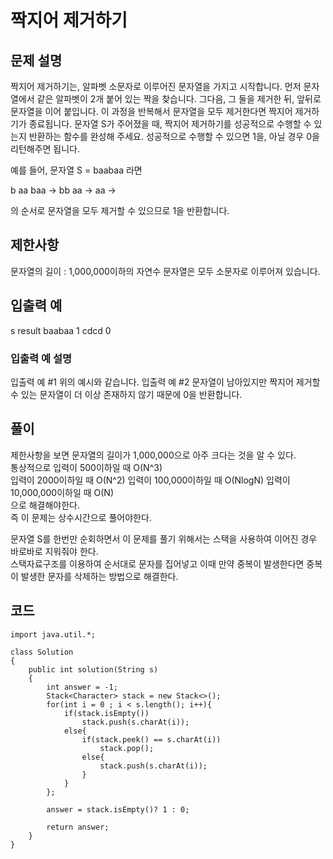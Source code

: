 # 짝지어 제거하기
## 문제 설명
짝지어 제거하기는, 알파벳 소문자로 이루어진 문자열을 가지고 시작합니다. 먼저 문자열에서 같은 알파벳이 2개 붙어 있는 짝을 찾습니다. 그다음, 그 둘을 제거한 뒤, 앞뒤로 문자열을 이어 붙입니다. 이 과정을 반복해서 문자열을 모두 제거한다면 짝지어 제거하기가 종료됩니다. 문자열 S가 주어졌을 때, 짝지어 제거하기를 성공적으로 수행할 수 있는지 반환하는 함수를 완성해 주세요. 성공적으로 수행할 수 있으면 1을, 아닐 경우 0을 리턴해주면 됩니다.

예를 들어, 문자열 S = baabaa 라면

b aa baa → bb aa → aa →

의 순서로 문자열을 모두 제거할 수 있으므로 1을 반환합니다.

## 제한사항
문자열의 길이 : 1,000,000이하의 자연수
문자열은 모두 소문자로 이루어져 있습니다.
## 입출력 예
s	result
baabaa	1
cdcd	0
### 입출력 예 설명
입출력 예 #1
위의 예시와 같습니다.
입출력 예 #2
문자열이 남아있지만 짝지어 제거할 수 있는 문자열이 더 이상 존재하지 않기 때문에 0을 반환합니다.

## 풀이
제한사항을 보면 문자열의 길이가 1,000,000으로 아주 크다는 것을 알 수 있다.  
통상적으로 
입력이 500이하일 때 O(N^3)  
입력이 2000이하일 때 O(N^2)
입력이 100,000이하일 때 O(NlogN)
입력이 10,000,000이하일 때 O(N)  
으로 해결해야한다.  
즉 이 문제는 상수시간으로 풀어야한다.  


문자열 S를 한번만 순회하면서 이 문제를 풀기 위해서는 스택을 사용하여 이어진 경우 바로바로 지워줘야 한다.  
스택자료구조를 이용하여 순서대로 문자를 집어넣고 이때 만약 중복이 발생한다면 중복이 발생한 문자를 삭제하는 방법으로 해결한다.

## 코드
```
import java.util.*;

class Solution
{
    public int solution(String s)
    {
        int answer = -1;
        Stack<Character> stack = new Stack<>();
        for(int i = 0 ; i < s.length(); i++){
            if(stack.isEmpty())
                stack.push(s.charAt(i));
            else{
                if(stack.peek() == s.charAt(i))
                    stack.pop();
                else{
                    stack.push(s.charAt(i));
                }
            }
        };
       
        answer = stack.isEmpty()? 1 : 0;

        return answer;
    }
}
```
